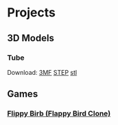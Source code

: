 # Projects

## 3D Models

### Tube 
<model-viewer src="3D_Models/tube/tube_glb_files/tube.glb"
              alt="A 3D model of a tube"
              auto-rotate
              camera-controls></model-viewer> 

Download: [3MF](3D_Models/tube/Tube.3mf) [STEP](3D_Models/tube/tube_step_files.zip) [stl](3D_Models/tube/tube_stl_files.zip)

## Games

### [Flippy Birb (Flappy Bird Clone)](https://joshuabarlaan.github.io/FlippyBirb/)

